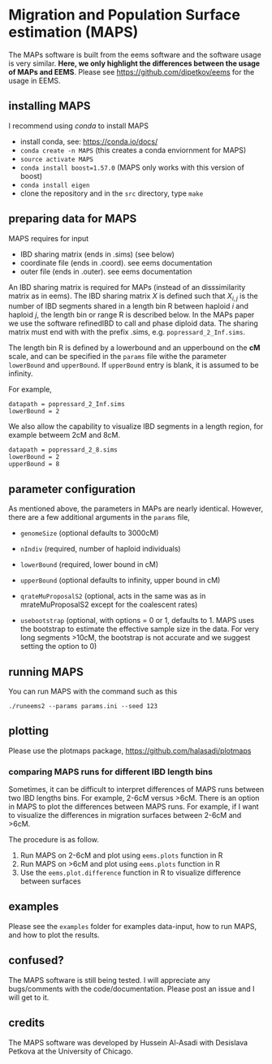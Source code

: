 Migration and Population Surface estimation (MAPS)
=====================================

The MAPs software is built from the eems software and the software usage is very similar. **Here, we only highlight the differences between the usage of MAPs and EEMS**. Please see https://github.com/dipetkov/eems for the usage in EEMS.

## installing MAPS

I recommend using *conda* to install MAPS

*  install conda, see: https://conda.io/docs/
* ```conda create -n MAPS``` (this creates a conda enviornment for MAPS)
* ```source activate MAPS```
* ```conda install boost=1.57.0``` (MAPS only works with this version of boost)
* ```conda install eigen```
* clone the repository and in the ```src``` directory, type ```make``` 


## preparing data for MAPS

MAPS requires for input

* IBD sharing matrix (ends in .sims) (see below)
* coordinate file (ends in .coord). see eems documentation
* outer file (ends in .outer). see eems documentation

An IBD sharing matrix is required for MAPs (instead of an disssimilarity matrix as in eems). The IBD sharing matrix ${X}$ is defined such that $X_{i,j}$ is the number of IBD segments shared in a length bin R between haploid $i$ and haploid $j$, the length bin or range R is described below. In the MAPs paper we use the software refinedIBD to call and phase diploid data. The sharing matrix must end with with the prefix .sims, e.g. `popressard_2_Inf.sims`. 

The length bin R is defined by a lowerbound and an upperbound on the **cM** scale, and can be specified in the `params` file withe the parameter `lowerBound` and `upperBound`. If `upperBound` entry is blank, it is assumed to be infinity. 

For example,
```
datapath = popressard_2_Inf.sims
lowerBound = 2
```

We also allow the capability to visualize IBD segments in a length region, for example betweem 2cM and 8cM.
```
datapath = popressard_2_8.sims
lowerBound = 2
upperBound = 8
```
## parameter configuration

As mentioned above, the parameters in MAPs are nearly identical. However, there are a few additional arguments in the `params` file, 

* `genomeSize` (optional defaults to 3000cM)

* `nIndiv` (required, number of haploid individuals)

* `lowerBound` (required, lower bound in cM)

* `upperBound` (optional defaults to infinity, upper bound in cM)

* `qrateMuProposalS2` (optional, acts in the same was as in mrateMuProposalS2 except for the coalescent rates)

* `usebootstrap` (optional, with options = 0 or 1, defaults to 1. MAPS uses the bootstrap to estimate the effective sample size in the data. For very long segments >10cM, the bootstrap is not accurate and we suggest setting the option to 0)

## running MAPS

You can run MAPS with the command such as this

```
./runeems2 --params params.ini --seed 123
```

## plotting

Please use the plotmaps package, https://github.com/halasadi/plotmaps

### comparing MAPS runs for different IBD length bins

Sometimes, it can be difficult to interpret differences of MAPS runs between two IBD lengths bins. For example, 2-6cM versus >6cM. There is an option in MAPS to plot the differences between MAPS runs. For example, if I want to visualize the differences in migration surfaces between 2-6cM and >6cM.

The procedure is as follow.

1. Run MAPS on 2-6cM and plot using `eems.plots` function in R
2. Run MAPS on >6cM and plot using `eems.plots` function in R
3. Use the `eems.plot.difference` function in R to visualize difference between surfaces


## examples

Please see the `examples` folder for examples data-input, how to run MAPS, and how to plot the results.

## confused?

The MAPS software is still being tested. I will appreciate any bugs/comments with the code/documentation. Please post an issue and I will get to it.

## credits

The MAPS software was developed by Hussein Al-Asadi with Desislava Petkova at the University of Chicago.  

